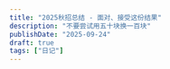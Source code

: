 ```yaml
---
title: "2025秋招总结 - 面对、接受这份结果"
description: "不要尝试用五十块换一百块"
publishDate: "2025-09-24"
draft: true
tags: ["日记"]
---
```


